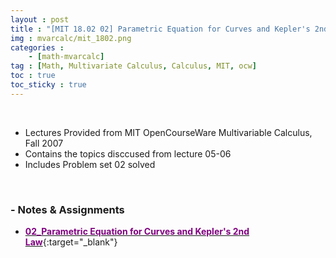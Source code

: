 ```yaml
---
layout : post
title : "[MIT 18.02 02] Parametric Equation for Curves and Kepler's 2nd Law"
img : mvarcalc/mit_1802.png
categories : 
    - [math-mvarcalc]
tag : [Math, Multivariate Calculus, Calculus, MIT, ocw]
toc : true
toc_sticky : true
---
```


<br/>

- Lectures Provided from MIT OpenCourseWare Multivariable Calculus, Fall 2007
- Contains the topics disccused from lecture 05-06
- Includes Problem set 02 solved 

<br/>

### - Notes & Assignments 

- [<span style="color:purple">**02_Parametric Equation for Curves and Kepler's 2nd Law**</span>](https://drive.google.com/file/d/1UwyUxUU1uLNYm_ct1ijXCAo625MShenM/view?usp=share_link){:target="_blank"}